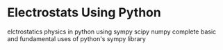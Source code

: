 # Electrostats Using Python
 elctrostatics physics in python using sympy scipy numpy
 complete basic and fundamental uses of python's sympy library 
